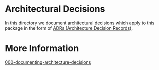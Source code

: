 # Architectural Decisions
In this directory we document architectural decisions which apply to this package in the form of [ADRs (Architecture Decision Records)](https://github.com/joelparkerhenderson/architecture-decision-record).

# More Information
[000-documenting-architecture-decisions](/docs/architecture/decisions/000-documenting-architecture-decisions/README.md)
